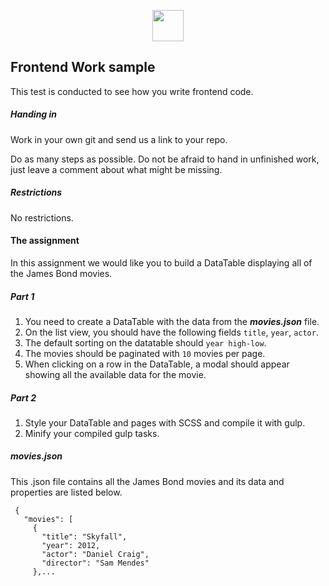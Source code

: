 <p align="center"><img src="https://sp-cdn.mytaste.org/images/logo-full.svg?v=197" height="50px"></p>

## Frontend Work sample
This test is conducted to see how you write frontend code.

##### Handing in
Work in your own git and send us a link to your repo.

Do as many steps as possible. Do not be afraid to hand in unfinished work, just leave a comment about what might be missing.

##### Restrictions
No restrictions.

#### The assignment
In this assignment we would like you to build a DataTable displaying all of the James Bond movies.  

##### Part 1
1) You need to create a DataTable with the data from the ***movies.json*** file.
2) On the list view, you should have the following fields `title`, `year`, `actor`.
3) The default sorting on the datatable should `year high-low`.
4) The movies should be paginated with `10` movies per page.
5) When clicking on a row in the DataTable, a modal should appear showing all the available data for the movie.

##### Part 2
1) Style your DataTable and pages with SCSS and compile it with gulp.
2) Minify your compiled gulp tasks.

##### movies.json
This .json file contains all the James Bond movies and its data and properties are listed below.
   
   ```
    {
      "movies": [
        {
          "title": "Skyfall",
          "year": 2012,
          "actor": "Daniel Craig",
          "director": "Sam Mendes"
        },...
   ```
